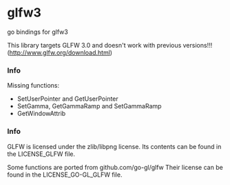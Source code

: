 glfw3
=====

go bindings for glfw3

This library targets GLFW 3.0 and doesn't work with previous versions!!!
(http://www.glfw.org/download.html)

### Info

Missing functions:
* SetUserPointer and GetUserPointer
* SetGamma, GetGammaRamp and SetGammaRamp
* GetWindowAttrib

### Info

GLFW is licensed under the zlib/libpng license.
Its contents can be found in the LICENSE_GLFW file.

Some functions are ported from github.com/go-gl/glfw
Their license can be found in the LICENSE_GO-GL_GLFW file.


